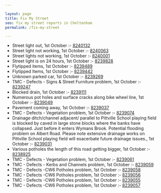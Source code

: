 ```yaml
---

layout: page
title: Fix My Street
seo: fix my street reports in Cheltenham
permalink: /fix-my-street

---
```


<!-- fix_marker starts -->

- Street light out, 1st October :- [8240132](https://www.fixmystreet.com/report/8240132)
- Street light not working, 1st October :- [8240063](https://www.fixmystreet.com/report/8240063)
- Street lights not working, 1st October :- [8240001](https://www.fixmystreet.com/report/8240001)
- Street light is on 24 hours, 1st October :- [8239828](https://www.fixmystreet.com/report/8239828)
- Flytipped items, 1st October :- [8239489](https://www.fixmystreet.com/report/8239489)
- Flytipped Items, 1st October :- [8239442](https://www.fixmystreet.com/report/8239442)
- Unknown parked car, 1st October :- [8239269](https://www.fixmystreet.com/report/8239269)
- TMC - Defects - Signs & Street Furniture problem, 1st October :- [8239247](https://www.fixmystreet.com/report/8239247)
- Blocked drain, 1st October :- [8239111](https://www.fixmystreet.com/report/8239111)
- Numerous pot holes and surface cracks along bike wheel line, 1st October :- [8239049](https://www.fixmystreet.com/report/8239049)
- Pavement coming away, 1st October :- [8239037](https://www.fixmystreet.com/report/8239037)
- TMC - Defects - Vegetation problem, 1st October :- [8239074](https://www.fixmystreet.com/report/8239074)
- Drainage ditch/channel adjacent/ parallel to Pittville School playing field is blocked by caved in large stone blocks where the banks have collapsed. Just before it enters Wymans Brook. Potential flooding problem on Albert Road. Please note extensive drainage works on Pittville School playing field will exacerbate future drainage issues., 1st October :- [8239031](https://www.fixmystreet.com/report/8239031)
- Various potholes the length of this road getting bigger, 1st October :- [8238925](https://www.fixmystreet.com/report/8238925)
- TMC - Defects - Vegetation problem, 1st October :- [8239061](https://www.fixmystreet.com/report/8239061)
- TMC - Defects - Kerbs and Channels problem, 1st October :- [8239059](https://www.fixmystreet.com/report/8239059)
- TMC - Defects -CW6 Potholes  problem, 1st October :- [8239058](https://www.fixmystreet.com/report/8239058)
- TMC - Defects -CW6 Potholes  problem, 1st October :- [8239056](https://www.fixmystreet.com/report/8239056)
- TMC - Defects -CW6 Potholes  problem, 1st October :- [8239055](https://www.fixmystreet.com/report/8239055)
- TMC - Defects -CW6 Potholes  problem, 1st October :- [8239057](https://www.fixmystreet.com/report/8239057)

<!-- fix_marker ends -->